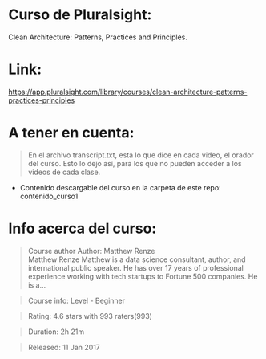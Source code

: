 # Curso de Pluralsight:
Clean Architecture: Patterns, Practices and Principles.
# Link: 
https://app.pluralsight.com/library/courses/clean-architecture-patterns-practices-principles
# A tener en cuenta: 
> En el archivo transcript.txt, esta lo que dice en cada video, el orador del curso. Esto lo dejo así, para los que no pueden acceder a los videos de cada clase.
- Contenido descargable del curso en la carpeta de este repo: contenido_curso1
# Info acerca del curso:
> Course author
Author: Matthew Renze	
Matthew Renze
Matthew is a data science consultant, author, and international public speaker. He has over 17 years of professional experience working with tech startups to Fortune 500 companies. He is a...

> Course info: Level - Beginner

> Rating: 4.6 stars with 993 raters(993)

> Duration: 2h 21m

> Released: 11 Jan 2017
